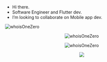 - Hi there.
- Software Engineer and Flutter dev.
- I’m looking to collaborate on Mobile app dev.

<p align="left"> <img src="https://komarev.com/ghpvc/?username=whoIsOneZero&label=Profile%20views&color=0e75b6&style=flat" alt="whoisOneZero"/> </p>

<p align="center"><img src="https://github-readme-stats.vercel.app/api/top-langs/?username=whoisOneZero&theme=vue-dark&show_icons=true&hide_border=true&layout=compact" alt="whoisOneZero" /></p>

<p align="center"><img src="https://github-readme-stats.vercel.app/api?username=whoIsOneZero&theme=vue-dark&show_icons=true&hide_border=true&count_private=true" alt="whoisOneZero" /></p>

<p align="center"><img src="https://github-readme-streak-stats.herokuapp.com/?user=whoisOneZero&theme=vue-dark&hide_border=true"/></p>

<!---
whoIsOneZero/whoIsOneZero is a ✨ special ✨ repository because its `README.md` (this file) appears on your GitHub profile.
You can click the Preview link to take a look at your changes.
--->